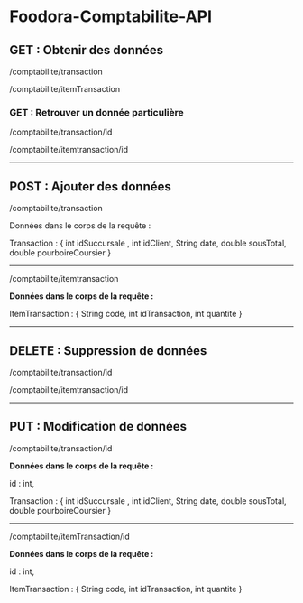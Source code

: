 # Foodora-Comptabilite-API



## GET : Obtenir des données

/comptabilite/transaction

/comptabilite/itemTransaction

### GET : Retrouver un donnée particulière
/comptabilite/transaction/id

/comptabilite/itemtransaction/id
_______________________________________________________________
## POST : Ajouter des données
/comptabilite/transaction

Données dans le corps de la requête : 

 Transaction : { int idSuccursale ,
                 int idClient,
                 String date,
                 double sousTotal,
                 double pourboireCoursier }
_______________________________________________________________

/comptabilite/itemtransaction

**Données dans le corps de la requête :** 

 ItemTransaction : { String code,
                     int idTransaction,
                     int quantite }
_______________________________________________________________
## DELETE : Suppression de données
/comptabilite/transaction/id

/comptabilite/itemtransaction/id
_______________________________________________________________

## PUT : Modification de données 
/comptabilite/transaction/id

**Données dans le corps de la requête :** 

id : int,

Transaction : { int idSuccursale ,
                 int idClient,
                 String date,
                 double sousTotal,
                 double pourboireCoursier }
_______________________________________________________________
/comptabilite/itemTransaction/id

**Données dans le corps de la requête :** 

 id : int,
 
 ItemTransaction : { String code,
                     int idTransaction,
                     int quantite }

